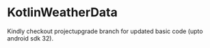 # KotlinWeatherData

Kindly checkout projectupgrade branch for updated basic code (upto android sdk 32). 
